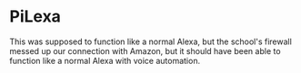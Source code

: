 # PiLexa
This was supposed to function like a normal Alexa, but the school's firewall messed up our connection with Amazon, but it should have been able to function like a normal Alexa with voice automation.  
